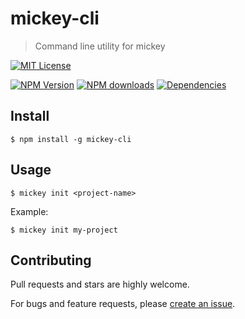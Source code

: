 # mickey-cli

> Command line utility for mickey

[![MIT License](https://img.shields.io/badge/license-MIT_License-green.svg?style=flat-square)](https://github.com/mickeyjsx/mickey-cli/blob/master/LICENSE)

[![NPM Version](https://img.shields.io/npm/v/mickey-cli.svg?style=flat-square)](https://www.npmjs.com/package/mickey-cli)
[![NPM downloads](http://img.shields.io/npm/dm/mickey-cli.svg?style=flat)](https://npmjs.org/package/mickey-cli)
[![Dependencies](https://david-dm.org/mickeyjsx/mickey-cli/status.svg)](https://david-dm.org/mickeyjsx/mickey-cli)

## Install

```shell
$ npm install -g mickey-cli
```

## Usage

```shell
$ mickey init <project-name>
```

Example:

```shell
$ mickey init my-project
```

## Contributing

Pull requests and stars are highly welcome.

For bugs and feature requests, please [create an issue](https://github.com/mickeyjsx/mickey-cli/issues/new).
